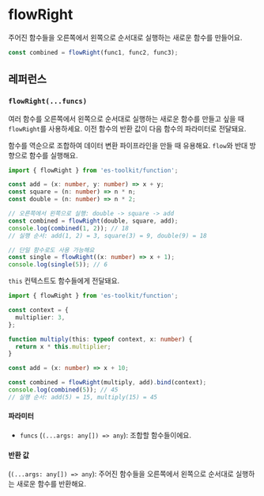 # flowRight

주어진 함수들을 오른쪽에서 왼쪽으로 순서대로 실행하는 새로운 함수를 만들어요.

```typescript
const combined = flowRight(func1, func2, func3);
```

## 레퍼런스

### `flowRight(...funcs)`

여러 함수를 오른쪽에서 왼쪽으로 순서대로 실행하는 새로운 함수를 만들고 싶을 때 `flowRight`를 사용하세요. 이전 함수의 반환 값이 다음 함수의 파라미터로 전달돼요.

함수를 역순으로 조합하여 데이터 변환 파이프라인을 만들 때 유용해요. `flow`와 반대 방향으로 함수를 실행해요.

```typescript
import { flowRight } from 'es-toolkit/function';

const add = (x: number, y: number) => x + y;
const square = (n: number) => n * n;
const double = (n: number) => n * 2;

// 오른쪽에서 왼쪽으로 실행: double -> square -> add
const combined = flowRight(double, square, add);
console.log(combined(1, 2)); // 18
// 실행 순서: add(1, 2) = 3, square(3) = 9, double(9) = 18

// 단일 함수로도 사용 가능해요
const single = flowRight((x: number) => x + 1);
console.log(single(5)); // 6
```

`this` 컨텍스트도 함수들에게 전달돼요.

```typescript
import { flowRight } from 'es-toolkit/function';

const context = {
  multiplier: 3,
};

function multiply(this: typeof context, x: number) {
  return x * this.multiplier;
}

const add = (x: number) => x + 10;

const combined = flowRight(multiply, add).bind(context);
console.log(combined(5)); // 45
// 실행 순서: add(5) = 15, multiply(15) = 45
```

#### 파라미터

- `funcs` (`(...args: any[]) => any`): 조합할 함수들이에요.

#### 반환 값

(`(...args: any[]) => any`): 주어진 함수들을 오른쪽에서 왼쪽으로 순서대로 실행하는 새로운 함수를 반환해요.
